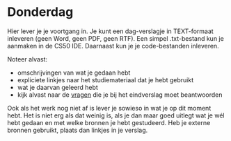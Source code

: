 # Donderdag

Hier lever je je voortgang in. Je kunt een dag-verslagje in TEXT-formaat inleveren (geen Word, geen PDF, geen RTF). Een simpel .txt-bestand kun je aanmaken in de CS50 IDE. Daarnaast kun je je code-bestanden inleveren.

Noteer alvast:

- omschrijvingen van wat je gedaan hebt
- expliciete linkjes naar het studiemateriaal dat je hebt gebruikt
- wat je daarvan geleerd hebt
- kijk alvast naar de [vragen](/inleveren/eindverslag) die je bij het eindverslag moet beantwoorden

Ook als het werk nog niet af is lever je sowieso in wat je op dit moment hebt. Het is niet erg als dat weinig is, als je dan maar goed uitlegt wat je wél hebt gedaan en met welke bronnen je hebt gestudeerd. Heb je externe bronnen gebruikt, plaats dan linkjes in je verslag.
